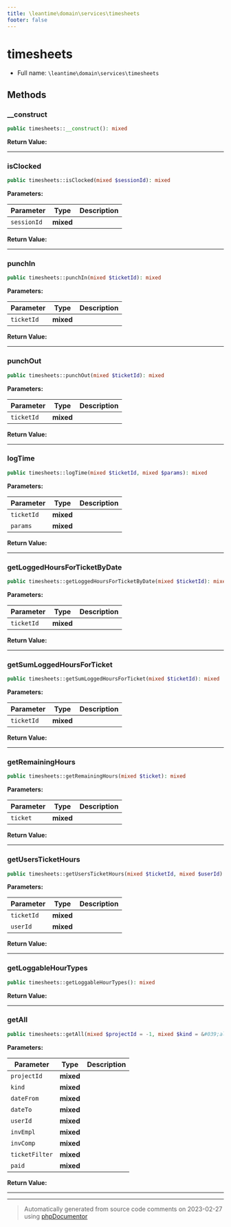 ```yaml
---
title: \leantime\domain\services\timesheets
footer: false
---
```


# timesheets





* Full name: `\leantime\domain\services\timesheets`



## Methods

### __construct



```php
public timesheets::__construct(): mixed
```









**Return Value:**





---
### isClocked



```php
public timesheets::isClocked(mixed $sessionId): mixed
```








**Parameters:**

| Parameter | Type | Description |
|-----------|------|-------------|
| `sessionId` | **mixed** |  |


**Return Value:**





---
### punchIn



```php
public timesheets::punchIn(mixed $ticketId): mixed
```








**Parameters:**

| Parameter | Type | Description |
|-----------|------|-------------|
| `ticketId` | **mixed** |  |


**Return Value:**





---
### punchOut



```php
public timesheets::punchOut(mixed $ticketId): mixed
```








**Parameters:**

| Parameter | Type | Description |
|-----------|------|-------------|
| `ticketId` | **mixed** |  |


**Return Value:**





---
### logTime



```php
public timesheets::logTime(mixed $ticketId, mixed $params): mixed
```








**Parameters:**

| Parameter | Type | Description |
|-----------|------|-------------|
| `ticketId` | **mixed** |  |
| `params` | **mixed** |  |


**Return Value:**





---
### getLoggedHoursForTicketByDate



```php
public timesheets::getLoggedHoursForTicketByDate(mixed $ticketId): mixed
```








**Parameters:**

| Parameter | Type | Description |
|-----------|------|-------------|
| `ticketId` | **mixed** |  |


**Return Value:**





---
### getSumLoggedHoursForTicket



```php
public timesheets::getSumLoggedHoursForTicket(mixed $ticketId): mixed
```








**Parameters:**

| Parameter | Type | Description |
|-----------|------|-------------|
| `ticketId` | **mixed** |  |


**Return Value:**





---
### getRemainingHours



```php
public timesheets::getRemainingHours(mixed $ticket): mixed
```








**Parameters:**

| Parameter | Type | Description |
|-----------|------|-------------|
| `ticket` | **mixed** |  |


**Return Value:**





---
### getUsersTicketHours



```php
public timesheets::getUsersTicketHours(mixed $ticketId, mixed $userId): mixed
```








**Parameters:**

| Parameter | Type | Description |
|-----------|------|-------------|
| `ticketId` | **mixed** |  |
| `userId` | **mixed** |  |


**Return Value:**





---
### getLoggableHourTypes



```php
public timesheets::getLoggableHourTypes(): mixed
```









**Return Value:**





---
### getAll



```php
public timesheets::getAll(mixed $projectId = -1, mixed $kind = &#039;all&#039;, mixed $dateFrom = &#039;0000-01-01 00:00:00&#039;, mixed $dateTo = &#039;9999-12-24 00:00:00&#039;, mixed $userId = &#039;all&#039;, mixed $invEmpl = &#039;1&#039;, mixed $invComp = &#039;1&#039;, mixed $ticketFilter = &#039;-1&#039;, mixed $paid = &#039;1&#039;): mixed
```








**Parameters:**

| Parameter | Type | Description |
|-----------|------|-------------|
| `projectId` | **mixed** |  |
| `kind` | **mixed** |  |
| `dateFrom` | **mixed** |  |
| `dateTo` | **mixed** |  |
| `userId` | **mixed** |  |
| `invEmpl` | **mixed** |  |
| `invComp` | **mixed** |  |
| `ticketFilter` | **mixed** |  |
| `paid` | **mixed** |  |


**Return Value:**





---


---
> Automatically generated from source code comments on 2023-02-27 using [phpDocumentor](http://www.phpdoc.org/)
